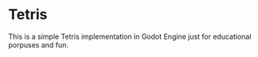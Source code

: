 # Tetris

This is a simple Tetris implementation in Godot Engine just for 
educational porpuses and fun.


